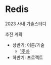 # Redis
2023 사내 기술스터디

추진 계획
- 상반기: 이론/기술
  - [1주차](https://devlog2829.tistory.com/143)
- 하반기: 프로젝트
